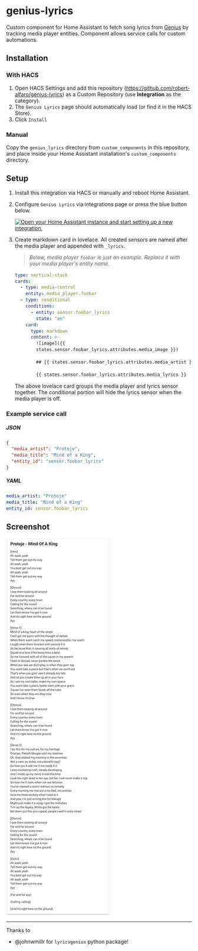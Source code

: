 # genius-lyrics

Custom component for Home Assistant to fetch song lyrics from [Genius](https://genius.com)
by tracking media player entities. Component allows service calls for custom automations.

## Installation

### With HACS

1. Open HACS Settings and add this repository (https://github.com/robert-alfaro/genius-lyrics)
   as a Custom Repository (use **Integration** as the category).
2. The `Genius Lyrics` page should automatically load (or find it in the HACS Store).
3. Click `Install`

### Manual

Copy the `genius_lyrics` directory from `custom_components` in this repository, and place inside your
Home Assistant installation's `custom_components` directory.

## Setup

1. Install this integration via HACS or manually and reboot Home Assistant.
2. Configure `Genius Lyrics` via integrations page  or press the blue button below. 

    [![Open your Home Assistant instance and start setting up a new integration.](https://my.home-assistant.io/badges/config_flow_start.svg)](https://my.home-assistant.io/redirect/config_flow_start/?domain=genius_lyrics)

3. Create markdown card in lovelace. All created sensors are named after the media player and appended with `_lyrics`.

    >*Below, media player `foobar` is just an example. Replace it with your media player's entity name.*
   
   ```yaml
   type: vertical-stack
   cards:
     - type: media-control
       entity: media_player.foobar
     - type: conditional
       conditions:
         - entity: sensor.foobar_lyrics
           state: "on"
       card:
         type: markdown
         content: >-
           ![image]({{
           states.sensor.foobar_lyrics.attributes.media_image }})
   
           ## {{ states.sensor.foobar_lyrics.attributes.media_artist }} - {{ states.sensor.foobar_lyrics.attributes.media_title }}
   
           {{ states.sensor.foobar_lyrics.attributes.media_lyrics }}
   ```

   The above lovelace card groups the media player and lyrics sensor together.
   The conditional portion will hide the lyrics sensor when the media player is off.

### Example service call

##### JSON

```json
{
  "media_artist": "Protoje",
  "media_title": "Mind of a King",
  "entity_id": "sensor.foobar_lyrics"
}
```

##### YAML

```yaml
media_artist: "Protoje"
media_title: "Mind of a King"
entity_id: sensor.foobar_lyrics
```

## Screenshot

![lyrics-card](images/lyrics-card.png)

---

Thanks to

- @johnwmillr for `lyricsgenius` python package!
